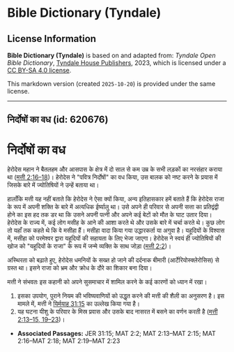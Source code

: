 # Bible Dictionary (Tyndale)

## License Information

**Bible Dictionary (Tyndale)** is based on and adapted from: _Tyndale Open Bible Dictionary_, [Tyndale House Publishers](https://tyndaleopenresources.com/), 2023, which is licensed under a [CC BY-SA 4.0 license](https://creativecommons.org/licenses/by-sa/4.0/legalcode.en).

This markdown version (created `2025-10-20`) is provided under the same license.



--------------------------------

## निर्दोषों का वध (id: 620676)

निर्दोषों का वध
===============

हेरोदेस महान ने बैतलहम और आसपास के क्षेत्र में दो साल से कम उम्र के सभी लड़कों का नरसंहार कराया था ([मत्ती 2:16–18](https://ref.ly/Matt2:16-Matt2:18))। हेरोदेस ने "पवित्र निर्दोषों" का वध किया, उस बालक को नष्ट करने के प्रयास में जिसके बारे में ज्योतिषियों ने उन्हें बताया था।

हालाँकि मत्ती यह नहीं बताते कि हेरोदेस ने ऐसा क्यों किया, अन्य इतिहासकार हमें बताते हैं कि हेरोदेस राजा के रूप में अपनी शक्ति के बारे में अत्यधिक ईर्ष्यालु था। उसे अपने ही परिवार से अपनी सत्ता का प्रतिद्वंद्वी होने का इस हद तक डर था कि उसने अपनी पत्नी और अपने कई बेटों को मौत के घाट उतार दिया। हेरोदेस के राज्य में, कई लोग मसीह के आने की आशा करते थे और उसके बारे में चर्चा करते थे। कुछ लोग तो यहाँ तक कहते थे कि वे मसीहा हैं। मसीहा वादा किया गया उद्धारकर्ता या अगुवा है। यहूदियों के विश्वास में, मसीहा को परमेश्वर द्वारा यहूदियों की सहायता के लिए भेजा जाएगा। हेरोदेस ने स्वयं ही ज्योतिषियों की खोज को "यहूदियों के राजा" के रूप में जन्मे व्यक्ति के साथ जोड़ा ([मत्ती 2:2](https://ref.ly/Matt2:2))।

अस्थिरता को बढ़ाते हुए, हेरोदेस धमनियों के सख्त हो जाने की दर्दनाक बीमारी (आर्टेरियोस्क्लेरोसिस) से ग्रस्त था। इसने राजा को भ्रम और क्रोध के दौरे का शिकार बना दिया।

मत्ती ने संभवतः इस कहानी को अपने सुसमाचार में शामिल करने के कई कारणों को ध्यान में रखा।

1. इसका उपयोग, पुराने नियम की भविष्यवाणियों को उद्धृत करने की मत्ती की शैली का अनुसरण है। इस मामले में, मत्ती ने [यिर्मयाह 31:15](https://ref.ly/Jer31:15) का उल्लेख किया गया है।
2. यह घटना यीशु के परिवार के मिस्र प्रवास और उसके बाद नासरत में बसने का वर्णन करती है ([मत्ती 2:13–15, 19–23](https://ref.ly/Matt2:13-Matt2:15,Matt2:19-Matt2:23))।

* **Associated Passages:** JER 31:15; MAT 2:2; MAT 2:13–MAT 2:15; MAT 2:16–MAT 2:18; MAT 2:19–MAT 2:23

